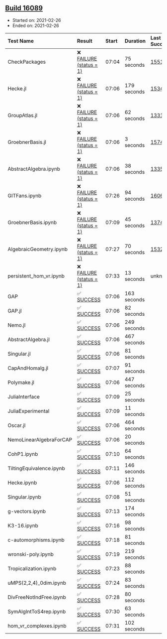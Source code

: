 ## [Build 16089](https://oscarci.mathematik.uni-kl.de/job/oscar/16089/)

* Started on: 2021-02-26
* Ended on: 2021-02-26

| Test Name    | Result | Start | Duration | Last Success | First Failure |
|:-------------|:-------|:------|:---------|:-------------|:--------------|
| CheckPackages | ❌ [FAILURE (status = 1)](https://oscarci.mathematik.uni-kl.de/job/oscar/16089/artifact/logs/build-16089/CheckPackages.log) | 07:04 | 75 seconds | [15514](https://oscarci.mathematik.uni-kl.de/job/oscar/15514/) | [15515](https://oscarci.mathematik.uni-kl.de/job/oscar/15515/) |
| Hecke.jl | ❌ [FAILURE (status = 1)](https://oscarci.mathematik.uni-kl.de/job/oscar/16089/artifact/logs/build-16089/Hecke.jl.log) | 07:06 | 179 seconds | [15344](https://oscarci.mathematik.uni-kl.de/job/oscar/15344/) | [15348](https://oscarci.mathematik.uni-kl.de/job/oscar/15348/) |
| GroupAtlas.jl | ❌ [FAILURE (status = 1)](https://oscarci.mathematik.uni-kl.de/job/oscar/16089/artifact/logs/build-16089/GroupAtlas.jl.log) | 07:06 | 62 seconds | [13311](https://oscarci.mathematik.uni-kl.de/job/oscar/13311/) | [13312](https://oscarci.mathematik.uni-kl.de/job/oscar/13312/) |
| GroebnerBasis.jl | ❌ [FAILURE (status = 1)](https://oscarci.mathematik.uni-kl.de/job/oscar/16089/artifact/logs/build-16089/GroebnerBasis.jl.log) | 07:06 | 3 seconds | [15745](https://oscarci.mathematik.uni-kl.de/job/oscar/15745/) | [15746](https://oscarci.mathematik.uni-kl.de/job/oscar/15746/) |
| AbstractAlgebra.ipynb | ❌ [FAILURE (status = 1)](https://oscarci.mathematik.uni-kl.de/job/oscar/16089/artifact/logs/build-16089/AbstractAlgebra.ipynb.log) | 07:06 | 38 seconds | [13355](https://oscarci.mathematik.uni-kl.de/job/oscar/13355/) | [13356](https://oscarci.mathematik.uni-kl.de/job/oscar/13356/) |
| GITFans.ipynb | ❌ [FAILURE (status = 1)](https://oscarci.mathematik.uni-kl.de/job/oscar/16089/artifact/logs/build-16089/GITFans.ipynb.log) | 07:26 | 94 seconds | [16068](https://oscarci.mathematik.uni-kl.de/job/oscar/16068/) | [16069](https://oscarci.mathematik.uni-kl.de/job/oscar/16069/) |
| GroebnerBasis.ipynb | ❌ [FAILURE (status = 1)](https://oscarci.mathematik.uni-kl.de/job/oscar/16089/artifact/logs/build-16089/GroebnerBasis.ipynb.log) | 07:09 | 45 seconds | [13748](https://oscarci.mathematik.uni-kl.de/job/oscar/13748/) | [13749](https://oscarci.mathematik.uni-kl.de/job/oscar/13749/) |
| AlgebraicGeometry.ipynb | ❌ [FAILURE (status = 1)](https://oscarci.mathematik.uni-kl.de/job/oscar/16089/artifact/logs/build-16089/AlgebraicGeometry.ipynb.log) | 07:27 | 70 seconds | [15322](https://oscarci.mathematik.uni-kl.de/job/oscar/15322/) | [15323](https://oscarci.mathematik.uni-kl.de/job/oscar/15323/) |
| persistent_hom_vr.ipynb | ❌ [FAILURE (status = 1)](https://oscarci.mathematik.uni-kl.de/job/oscar/16089/artifact/logs/build-16089/persistent_hom_vr.ipynb.log) | 07:33 | 13 seconds | unknown | unknown |
| GAP | ✅ [SUCCESS](https://oscarci.mathematik.uni-kl.de/job/oscar/16089/artifact/logs/build-16089/GAP.log) | 07:06 | 163 seconds |  |  |
| GAP.jl | ✅ [SUCCESS](https://oscarci.mathematik.uni-kl.de/job/oscar/16089/artifact/logs/build-16089/GAP.jl.log) | 07:06 | 82 seconds |  |  |
| Nemo.jl | ✅ [SUCCESS](https://oscarci.mathematik.uni-kl.de/job/oscar/16089/artifact/logs/build-16089/Nemo.jl.log) | 07:06 | 249 seconds |  |  |
| AbstractAlgebra.jl | ✅ [SUCCESS](https://oscarci.mathematik.uni-kl.de/job/oscar/16089/artifact/logs/build-16089/AbstractAlgebra.jl.log) | 07:06 | 467 seconds |  |  |
| Singular.jl | ✅ [SUCCESS](https://oscarci.mathematik.uni-kl.de/job/oscar/16089/artifact/logs/build-16089/Singular.jl.log) | 07:06 | 81 seconds |  |  |
| CapAndHomalg.jl | ✅ [SUCCESS](https://oscarci.mathematik.uni-kl.de/job/oscar/16089/artifact/logs/build-16089/CapAndHomalg.jl.log) | 07:07 | 91 seconds |  |  |
| Polymake.jl | ✅ [SUCCESS](https://oscarci.mathematik.uni-kl.de/job/oscar/16089/artifact/logs/build-16089/Polymake.jl.log) | 07:06 | 447 seconds |  |  |
| JuliaInterface | ✅ [SUCCESS](https://oscarci.mathematik.uni-kl.de/job/oscar/16089/artifact/logs/build-16089/JuliaInterface.log) | 07:09 | 25 seconds |  |  |
| JuliaExperimental | ✅ [SUCCESS](https://oscarci.mathematik.uni-kl.de/job/oscar/16089/artifact/logs/build-16089/JuliaExperimental.log) | 07:09 | 11 seconds |  |  |
| Oscar.jl | ✅ [SUCCESS](https://oscarci.mathematik.uni-kl.de/job/oscar/16089/artifact/logs/build-16089/Oscar.jl.log) | 07:06 | 464 seconds |  |  |
| NemoLinearAlgebraForCAP | ✅ [SUCCESS](https://oscarci.mathematik.uni-kl.de/job/oscar/16089/artifact/logs/build-16089/NemoLinearAlgebraForCAP.log) | 07:06 | 20 seconds |  |  |
| CohP1.ipynb | ✅ [SUCCESS](https://oscarci.mathematik.uni-kl.de/job/oscar/16089/artifact/logs/build-16089/CohP1.ipynb.log) | 07:10 | 64 seconds |  |  |
| TiltingEquivalence.ipynb | ✅ [SUCCESS](https://oscarci.mathematik.uni-kl.de/job/oscar/16089/artifact/logs/build-16089/TiltingEquivalence.ipynb.log) | 07:11 | 146 seconds |  |  |
| Hecke.ipynb | ✅ [SUCCESS](https://oscarci.mathematik.uni-kl.de/job/oscar/16089/artifact/logs/build-16089/Hecke.ipynb.log) | 07:06 | 112 seconds |  |  |
| Singular.ipynb | ✅ [SUCCESS](https://oscarci.mathematik.uni-kl.de/job/oscar/16089/artifact/logs/build-16089/Singular.ipynb.log) | 07:08 | 51 seconds |  |  |
| g-vectors.ipynb | ✅ [SUCCESS](https://oscarci.mathematik.uni-kl.de/job/oscar/16089/artifact/logs/build-16089/g-vectors.ipynb.log) | 07:13 | 174 seconds |  |  |
| K3-16.ipynb | ✅ [SUCCESS](https://oscarci.mathematik.uni-kl.de/job/oscar/16089/artifact/logs/build-16089/K3-16.ipynb.log) | 07:16 | 98 seconds |  |  |
| c-automorphisms.ipynb | ✅ [SUCCESS](https://oscarci.mathematik.uni-kl.de/job/oscar/16089/artifact/logs/build-16089/c-automorphisms.ipynb.log) | 07:18 | 81 seconds |  |  |
| wronski-poly.ipynb | ✅ [SUCCESS](https://oscarci.mathematik.uni-kl.de/job/oscar/16089/artifact/logs/build-16089/wronski-poly.ipynb.log) | 07:19 | 219 seconds |  |  |
| Tropicalization.ipynb | ✅ [SUCCESS](https://oscarci.mathematik.uni-kl.de/job/oscar/16089/artifact/logs/build-16089/Tropicalization.ipynb.log) | 07:23 | 88 seconds |  |  |
| uMPS(2,2,4)_0dim.ipynb | ✅ [SUCCESS](https://oscarci.mathematik.uni-kl.de/job/oscar/16089/artifact/logs/build-16089/uMPS-2-2-4-_0dim.ipynb.log) | 07:24 | 83 seconds |  |  |
| DivFreeNotIndFree.ipynb | ✅ [SUCCESS](https://oscarci.mathematik.uni-kl.de/job/oscar/16089/artifact/logs/build-16089/DivFreeNotIndFree.ipynb.log) | 07:28 | 80 seconds |  |  |
| SymAlgIntToS4rep.ipynb | ✅ [SUCCESS](https://oscarci.mathematik.uni-kl.de/job/oscar/16089/artifact/logs/build-16089/SymAlgIntToS4rep.ipynb.log) | 07:30 | 63 seconds |  |  |
| hom_vr_complexes.ipynb | ✅ [SUCCESS](https://oscarci.mathematik.uni-kl.de/job/oscar/16089/artifact/logs/build-16089/hom_vr_complexes.ipynb.log) | 07:31 | 102 seconds |  |  |
